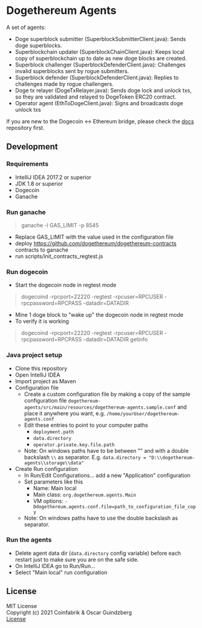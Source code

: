 # Dogethereum Agents

A set of agents:
- Doge superblock submitter (SuperblockSubmitterClient.java): Sends doge superblocks.
- Superblockchain updater (SuperblockChainClient.java): Keeps local copy of superblockchain up to date as new doge blocks are created.
- Superblock challenger (SuperblockDefenderClient.java): Challenges invalid superblocks sent by rogue submitters.
- Superblock defender  (SuperblockDefenderClient.java): Replies to challenges made by rogue challengers.
- Doge tx relayer (DogeTxRelayer.java): Sends doge lock and unlock txs, so they are validated and relayed to DogeToken ERC20 contract.
- Operator agent (EthToDogeClient.java): Signs and broadcasts doge unlock txs

If you are new to the Dogecoin <-> Ethereum bridge, please check the [docs](https://github.com/dogethereum/docs) repository first.

## Development

### Requirements
- IntelliJ IDEA 2017.2 or superior
- JDK 1.8 or superior
- Dogecoin
- Ganache

### Run ganache
> ganache -l GAS_LIMIT -p 8545
- Replace GAS_LIMIT with the value used in the configuration file
- deploy https://github.com/dogethereum/dogethereum-contracts contracts to ganache
- run scripts/init_contracts_regtest.js


### Run dogecoin
-  Start the dogecoin node in regtest mode
> dogecoind -rpcport=22220 -regtest -rpcuser=RPCUSER -rpcpassword=RPCPASS -datadir=DATADIR
- Mine 1 doge block to "wake up" the dogecoin node in regtest mode
- To verify it is working
> dogecoind -rpcport=22220 -regtest -rpcuser=RPCUSER -rpcpassword=RPCPASS -datadir=DATADIR getinfo


### Java project setup
- Clone this repository
- Open IntelliJ IDEA
- Import project as Maven
- Configuration file
  - Create a custom configuration file by making a copy of the sample configuration file `dogethereum-agents/src/main/resources/dogethereum-agents.sample.conf` and place it anywhere you want, e.g. `/home/yourUser/dogethereum-agents.conf`
  - Edit these entries to point to your computer paths
    - `deployment.path`
    - `data.directory`
    - `operator.private.key.file.path`
  - Note: On windows paths have to be between "" and with a double backslash `\\` as separator. E.g. `data.directory = "D:\\dogethereum-agents\\storage\\data"`
- Create Run configuration
  - In Run/Edit Configurations... add a new "Application" configuration
  - Set parameters like this
    - Name: Main local
    - Main class: `org.dogethereum.agents.Main`
    - VM options: `-Ddogethereum.agents.conf.file=path_to_configuration_file_copy`
  - Note: On windows paths have to use the double backslash as separator.




### Run the agents
- Delete agent data dir (`data.directory` config variable) before each restart just to make sure you are on the safe side.
- On IntelliJ IDEA go to Run/Run...
- Select "Main local" run configuration


## License

MIT License<br/>
Copyright (c) 2021 Coinfabrik & Oscar Guindzberg<br/>
[License](LICENSE)